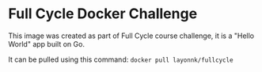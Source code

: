 # Full Cycle Docker Challenge

This image was created as part of Full Cycle course challenge, it is a "Hello World" app built on Go.

It can be pulled using this command:
```docker pull layonnk/fullcycle```

